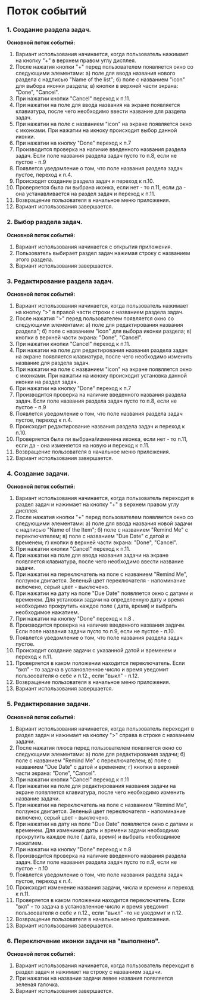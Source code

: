 # Поток событий

### 1. Создание раздела задач.
**Основной поток событий:**
1. Вариант использования начинается, когда пользователь нажимает на кнопку "+" в верхнем правом углу дисплея.
2. После нажатия кнопки "+" перед пользователем появляется окно со следующими элементами:
а) поле для ввода названия нового раздела с надписью "Name of the list";
б) поле с названием "icon" для выбора иконки раздела;
в) кнопки в верхней части экрана: "Done", "Cancel".
3. При нажатии кнопки "Cancel" переход к п.11.
4. При нажатии на поле для ввода названия на экране появляется клавиатура, после чего необходимо ввести название для раздела задач.
5. При нажатии на поле с названием "icon" на экране появляется окно с иконками. При нажатии на икноку происходит выбор данной иконки. 
6. При нажатии на кнопку "Done" переход к п.7
7. Производится проверка на наличие введенного названия раздела задач. Если поле названия раздела задач пусто то п.8, если не пустое - п.9
8. Появлется уведомление о том, что поле названия раздела задач пустое, переход к п.4.
9. Происходит создание раздела задач и переход к п.10.
10. Проверяется была ли выбрана иконка, если нет - то п.11, если да - она устанавливается на раздел задач и переход к п.11.
11. Возвращение пользователя в начальное меню приложения.
12. Вариант использования завершается.

### 2. Выбор раздела задач.
**Основной поток событий:**
1. Вариант использования начинается с открытия приложения.
2. Пользователь выбирает раздел задач нажимая строку с названием этого раздела.
3. Вариант использования завершается.

### 3. Редактирование раздела задач.
**Основной поток событий:**
1. Вариант использования начинается, когда пользователь нажимает на кнопку ">" в правой части строки с названием раздела задач.
2. После нажатия ">" перед пользователем появляется окно со следующими элементами:
а) поле для редактирования названия раздела";
б) поле с названием "icon" для выбора иконки раздела;
в) кнопки в верхней части экрана: "Done", "Cancel".
3. При нажатии кнопки "Cancel" переход к п.11.
4. При нажатии на поле для редактирования названия раздела задач на экране появляется клавиатура, после чего необходимо изменить название для раздела задач.
5. При нажатии на поле с названием "icon" на экране появляется окно с иконками. При нажатии на икноку происходит установка данной иконки
на раздел задач. 
6. При нажатии на кнопку "Done" переход к п.7
7. Производится проверка на наличие введенного названия раздела задач. Если поле названия раздела задач пусто то п.8, если не пустое - п.9
8. Появлется уведомление о том, что поле названия раздела задач пустое, переход к п.4.
9. Происходит редактирование названия раздела задач и переход к п.10.
10. Проверяется была ли выбрана/изменена иконка, если нет - то п.11, если да - она изменяется на новую и переход к п.11.
11. Возвращение пользователя в начальное меню приложения.
12. Вариант использования завершается.

### 4. Создание задачи.
**Основной поток событий:**
1. Вариант использования начинается, когда пользователь переходит в раздел задач и нажимает на кнопку "+" в верхнем правом углу дисплея.
2. После нажатия кнопки "+" перед пользователем появляется окно со следующими элементами:
а) поле для ввода названия новой задачи с надписью "Name of the Item";
б) поле с названием "Remind Me" c переключателем;
в) поле с названием "Due Date" с датой и временем;
г) кнопки в верхней части экрана: "Done", "Cancel".
3. При нажатии кнопки "Cancel" переход к п.11.
4. При нажатии на поле для ввода названия задачи на экране появляется клавиатура, после чего необходимо ввести название задачи.
5. При нажатии на переключатель на поле с названием "Remind Me", ползунок двигается. Зеленый цвет переключателя - напоминание включено,
серый цвет - выключено.
6. При нажатии на дату на поле "Due Date" появляется окно с датами и временем. Для установки задачи на определенную дату и время 
необходимо прокрутить каждое поле ( дата, время) и выбрать необходимое нажатием.
7. При нажатии на кнопку "Done" переход к п.8 .
8. Производится проверка на наличие введенного названия задачм. Если поле названия задачи пусто то п.9, если не пустое - п.10.
9. Появлется уведомление о том, что поле названия раздела задач пустое.
10. Происходит создание задачи с указанной датой и временем и переход к п.11.
11. Проверяется в каком положении находится переключатель. Если "вкл" - то задача в установленное число и время уведомит пользоователя о себе и п.12., если "выкл" - п.12.
12. Возвращение пользователя в начальное меню приложения.
13. Вариант использования завершается.

### 5. Редактирование задачи.
**Основной поток событий:**
1. Вариант использования начинается, когда пользователь переходит в раздел задач и нажимает на кнопку ">" справа в строке с названием задачи.
2. После нажатия плюса перед пользователем появляется окно со следующими элементами:
а) поле для редактирования задачи;
б) поле с названием "Remind Me" c переключателем;
в) поле с названием "Due Date" с датой и временем;
г) кнопки в верхней части экрана: "Done", "Cancel".
3. При нажатии кнопки "Cancel" переход к п.11
4. При нажатии на поле для редактирования названия задачи на экране появляется клавиатура, после чего необходимо изменить название задачи.
5. При нажатии на переключатель на поле с названием "Remind Me", ползунок двигается. Зеленый цвет переключателя - напоминание включено,
серый цвет - выключено.
6. При нажатии на дату на поле "Due Date" появляется окно с датами и временем. Для измениния даты и времени задачи
необходимо прокрутить каждое поле ( дата, время) и выбрать необходимое нажатием.
7. При нажатии на кнопку "Done" переход к п.8 
8. Производится проверка на наличие введенного названия раздела задач. Если поле названия раздела задач пусто то п.9, если не пустое - п.10
9. Появлется уведомление о том, что поле названия раздела задач пустое, переход к п.4.
10. Происходит изменение названия задачи, числа и времени и переход к п.11.
11. Проверяется в каком положении находится переключатель. Если "вкл" - то задача в установленное число и время уведомит пользоователя о себе и п.12., если "выкл" -то не уведомит и п.12.
12. Возвращение пользователя в начальное меню приложения.
13. Вариант использования завершается.

### 6. Переключение иконки задачи на "выполнено".
**Основной поток событий:**
1. Вариант использования начинается, когда пользователь переходит в раздел задач и нажимает на строку с названием задачи.
2. При нажатии на название задачи левее названия появляется зеленая галочка.
3. Вариант использования завершается.
